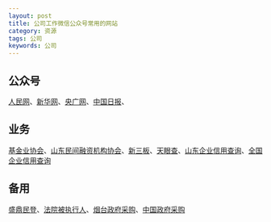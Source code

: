 ```yaml
---
layout: post
title: 公司工作微信公众号常用的网站
category: 资源
tags: 公司
keywords: 公司
---
```


## 公众号

[人民网](http://finance.people.com.cn)、[新华网](http://www.xinhuanet.com/fortune/)、[央广网](http://finance.cnr.cn)、[中国日报](http://caijing.chinadaily.com.cn)、

## 业务

[基金业协会](http://www.amac.org.cn)、[山东民间融资机构协会](http://www.sdsmjrzjgxh.com)、[新三板](http://www.neeq.com.cn)、[天眼查](http://www.tianyancha.com)、[山东企业信用查询](http://www.sdxy.gov.cn)、[全国企业信用查询](http://www.gsxt.gov.cn/index.html)

## 备用

[盛鼎民登](http://www.sdtsrz.com/index.jsp)、[法院被执行人](http://zhixing.court.gov.cn/search/)、[烟台政府采购](http://cgb.yantai.gov.cn)、[中国政府采购](http://www.ccgp.gov.cn)


